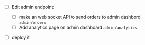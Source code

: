 * [ ] Edit admin endpoint:

  * [ ] make an web socket API to send orders to admin dashbord `admin/orders`
  * [ ] Add analytics page on admin dashboard `admin/analytics`
* [ ] deploy it
